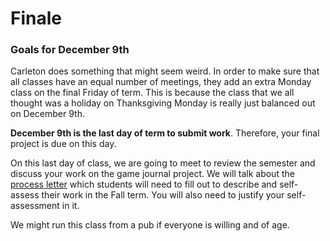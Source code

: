 # Finale

### Goals for December 9th

Carleton does something that might seem weird. In order to make sure that all classes have an equal number of meetings, they add an extra Monday class on the final Friday of term. This is because the class that we all thought was a holiday on Thanksgiving Monday is really just balanced out on December 9th.&#x20;

**December 9th is the last day of term to submit work**. Therefore, your final project is due on this day.&#x20;

On this last day of class, we are going to meet to review the semester and discuss your work on the game journal project. We will talk about the [process letter](../course-info/syllabus/coursework/process-letters.md) which students will need to fill out to describe and self-assess their work in the Fall term. You will also need to justify your self-assessment in it.&#x20;

We might run this class from a pub if everyone is willing and of age.&#x20;
